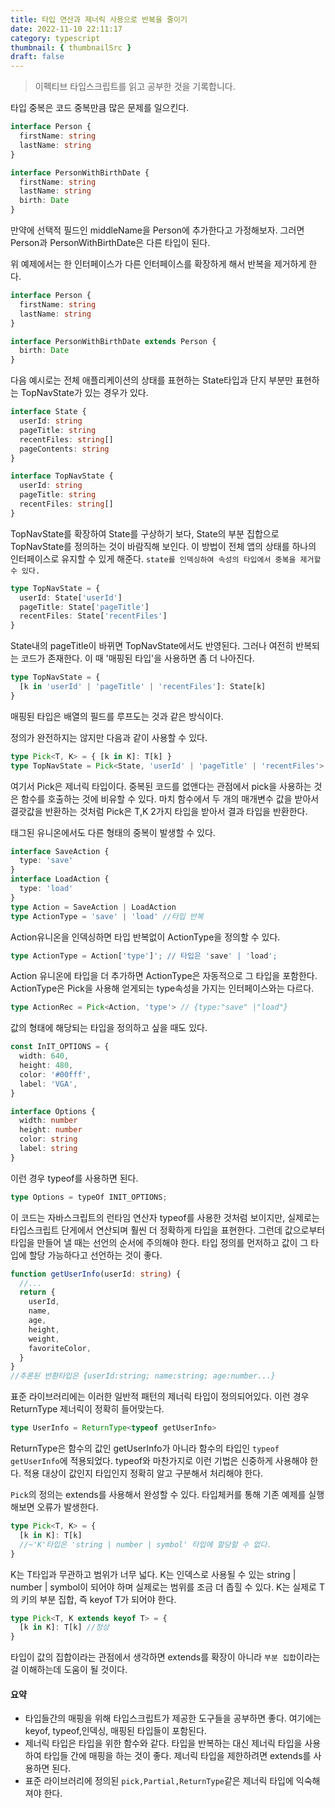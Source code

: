 ```yaml
---
title: 타입 연산과 제너릭 사용으로 반복을 줄이기
date: 2022-11-10 22:11:17
category: typescript
thumbnail: { thumbnailSrc }
draft: false
---
```


> 이펙티브 타입스크립트를 읽고 공부한 것을 기록합니다.

타입 중복은 코드 중복만큼 많은 문제를 일으킨다.

```ts
interface Person {
  firstName: string
  lastName: string
}

interface PersonWithBirthDate {
  firstName: string
  lastName: string
  birth: Date
}
```

만약에 선택적 필드인 middleName을 Person에 추가한다고 가정해보자.
그러면 Person과 PersonWithBirthDate은 다른 타입이 된다.

위 예제에서는 한 인터페이스가 다른 인터페이스를 확장하게 해서 반복을 제거하게 한다.

```ts
interface Person {
  firstName: string
  lastName: string
}

interface PersonWithBirthDate extends Person {
  birth: Date
}
```

다음 예시로는 전체 애플리케이션의 상태를 표현하는 State타입과 단지 부분만 표현하는 TopNavState가 있는 경우가 있다.

```ts
interface State {
  userId: string
  pageTitle: string
  recentFiles: string[]
  pageContents: string
}

interface TopNavState {
  userId: string
  pageTitle: string
  recentFiles: string[]
}
```

TopNavState를 확장하여 State를 구상하기 보다, State의 부분 집합으로 TopNavState를 정의하는 것이 바람직해 보인다.
이 방법이 전체 앱의 상태를 하나의 인터페이스로 유지할 수 있게 해준다.
`state를 인덱싱하여 속성의 타입에서 중복을 제거할 수 있다.`

```ts
type TopNavState = {
  userId: State['userId']
  pageTitle: State['pageTitle']
  recentFiles: State['recentFiles']
}
```

State내의 pageTitle이 바뀌면 TopNavState에서도 반영된다. 그러나 여전히 반복되는 코드가 존재한다.
이 때 '매핑된 타입'을 사용하면 좀 더 나아진다.

```ts
type TopNavState = {
  [k in 'userId' | 'pageTitle' | 'recentFiles']: State[k]
}
```

매핑된 타입은 배열의 필드를 루프도는 것과 같은 방식이다.

정의가 완전하지는 않지만 다음과 같이 사용할 수 있다.

```ts
type Pick<T, K> = { [k in K]: T[k] }
type TopNavState = Pick<State, 'userId' | 'pageTitle' | 'recentFiles'>
```

여기서 Pick은 제너릭 타입이다.
중복된 코드를 없앤다는 관점에서 pick을 사용하는 것은 함수를 호출하는 것에 비유할 수 있다.
마치 함수에서 두 개의 매개변수 값을 받아서 결괏값을 반환하는 것처럼 Pick은 T,K 2가지 타입을 받아서 결과 타입을 반환한다.

태그된 유니온에서도 다른 형태의 중복이 발생할 수 있다.

```ts
interface SaveAction {
  type: 'save'
}
interface LoadAction {
  type: 'load'
}
type Action = SaveAction | LoadAction
type ActionType = 'save' | 'load' //타입 반복
```

Action유니온을 인덱싱하면 타입 반복없이 ActionType을 정의할 수 있다.

```ts
type ActionType = Action['type']'; // 타입은 'save' | 'load';

```

Action 유니온에 타입을 더 추가하면 ActionType은 자동적으로 그 타입을 포함한다.
ActionType은 Pick을 사용해 얻게되는 type속성을 가지는 인터페이스와는 다르다.

```ts
type ActionRec = Pick<Action, 'type'> // {type:"save" |"load"}
```

값의 형태에 해당되는 타입을 정의하고 싶을 때도 있다.

```ts
const InIT_OPTIONS = {
  width: 640,
  height: 480,
  color: '#00fff',
  label: 'VGA',
}

interface Options {
  width: number
  height: number
  color: string
  label: string
}
```

이런 경우 typeof를 사용하면 된다.

```ts
type Options = typeOf INIT_OPTIONS;
```

이 코드는 자바스크립트의 런타임 연산자 typeof를 사용한 것처럼 보이지만, 실제로는 타입스크립트 단게에서 연산되며 훨씬 더 정확하게 타입을 표현한다.
그런데 값으로부터 타입을 만들어 낼 때는 선언의 순서에 주의해야 한다. 타입 정의를 먼저하고 값이 그 타입에 할당 가능하다고 선언하는 것이 좋다.

```ts
function getUserInfo(userId: string) {
  //...
  return {
    userId,
    name,
    age,
    height,
    weight,
    favoriteColor,
  }
}
//추론된 반환타입은 {userId:string; name:string; age:number...}
```

표준 라이브러리에는 이러한 일반적 패턴의 제너릭 타입이 정의되어있다.
이런 경우 ReturnType 제너릭이 정확히 들어맞는다.

```ts
type UserInfo = ReturnType<typeof getUserInfo>
```

ReturnType은 함수의 값인 getUserInfo가 아니라 함수의 타입인 `typeof getUserInfo`에 적용되었다.
typeof와 마찬가지로 이런 기법은 신중하게 사용해야 한다.
적용 대상이 값인지 타입인지 정확히 알고 구분해서 처리해야 한다.

`Pick`의 정의는 extends를 사용해서 완성할 수 있다. 타입체커를 통해 기존 예제를 실행해보면 오류가 발생한다.

```ts
type Pick<T, K> = {
  [k in K]: T[k]
  //~'K'타입은 'string | number | symbol' 타입에 할당할 수 없다.
}
```

K는 T타입과 무관하고 범위가 너무 넓다. K는 인덱스로 사용될 수 있는 string | number | symbol이 되어야 하며 실제로는 범위를 조금 더 좁힐 수 있다.
K는 실제로 T의 키의 부분 집합, 즉 keyof T가 되어야 한다.

```ts
type Pick<T, K extends keyof T> = {
  [k in K]: T[k] //정상
}
```

타입이 값의 집합이라는 관점에서 생각하면 extends를 확장이 아니라 `부분 집합`이라는 걸 이해하는데 도움이 될 것이다.

#### 요약

- 타입들간의 매핑을 위해 타입스크립트가 제공한 도구들을 공부하면 좋다.
  여기에는 keyof, typeof,인덱싱, 매핑된 타입들이 포함된다.
- 제너릭 타입은 타입을 위한 함수와 같다. 타입을 반복하는 대신 제너릭 타입을 사용하여 타입들 간에 매핑을 하는 것이 좋다.
  제너릭 타입을 제한하려면 extends를 사용하면 된다.
- 표준 라이브러리에 정의된 `pick,Partial,ReturnType`같은 제너릭 타입에 익숙해져야 한다.
